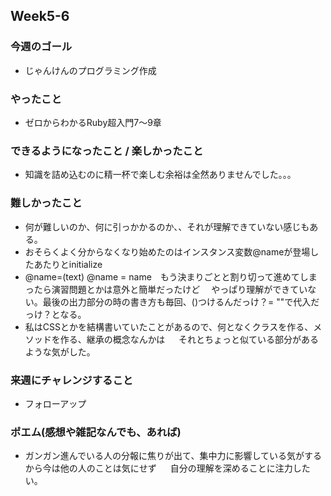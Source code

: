 ## Week5-6

### 今週のゴール
* じゃんけんのプログラミング作成

### やったこと
* ゼロからわかるRuby超入門7〜9章

### できるようになったこと / 楽しかったこと
* 知識を詰め込むのに精一杯で楽しむ余裕は全然ありませんでした。。。

### 難しかったこと
* 何が難しいのか、何に引っかかるのか、、それが理解できていない感じもある。
* おそらくよく分からなくなり始めたのはインスタンス変数@nameが登場したあたりとinitialize
* @name=(text) @name = name　もう決まりごとと割り切って進めてしまったら演習問題とかは意外と簡単だったけど
　やっぱり理解ができていない。最後の出力部分の時の書き方も毎回、()つけるんだっけ？= ""で代入だっけ？となる。
* 私はCSSとかを結構書いていたことがあるので、何となくクラスを作る、メソッドを作る、継承の概念なんかは
　 それとちょっと似ている部分があるような気がした。

### 来週にチャレンジすること
* フォローアップ

### ポエム(感想や雑記なんでも、あれば)
* ガンガン進んでいる人の分報に焦りが出て、集中力に影響している気がするから今は他の人のことは気にせず
　 自分の理解を深めることに注力したい。